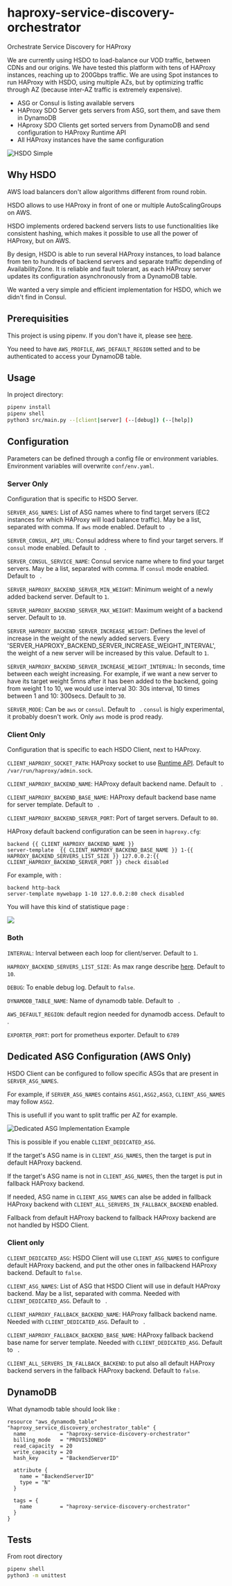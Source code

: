 # haproxy-service-discovery-orchestrator
Orchestrate Service Discovery for HAProxy

We are currently using HSDO to load-balance our VOD traffic, between CDNs and our origins.
We have tested this platform with tens of HAProxy instances, reaching up to 200Gbps traffic.
We are using Spot instances to run HAProxy with HSDO, using multiple AZs, but by optimizing traffic through AZ (because inter-AZ traffic is extremely expensive).

- ASG or Consul is listing available servers
- HAProxy SDO Server gets servers from ASG, sort them, and save them in DynamoDB
- HAproxy SDO Clients get sorted servers from DynamoDB and send configuration to HAProxy Runtime API
- All HAProxy instances have the same configuration

![HSDO Simple](doc/hsdo-simple.png)

## Why HSDO

AWS load balancers don't allow algorithms different from round robin.

HSDO allows to use HAProxy in front of one or multiple AutoScalingGroups on AWS.

HSDO implements ordered backend servers lists to use functionalities like consistent hashing, which makes it possible to use all the power of HAProxy, but on AWS.

By design, HSDO is able to run several HAProxy instances, to load balance from ten to hundreds of backend servers and separate traffic depending of AvailabilityZone.
It is reliable and fault tolerant, as each HAProxy server updates its configuration asynchronously from a DynamoDB table.

We wanted a very simple and efficient implementation for HSDO, which we didn't find in Consul.

## Prerequisities

This project is using pipenv. If you don't have it, please see [here](https://github.com/pypa/pipenv#installation).

You need to have `AWS_PROFILE`, `AWS_DEFAULT_REGION` setted and to be authenticated to access your DynamoDB table.

## Usage

In project directory:

```sh
pipenv install
pipenv shell
python3 src/main.py --[client|server] (--[debug]) (--[help])
```

## Configuration

Parameters can be defined through a config file or environment variables.
Environment variables will overwrite `conf/env.yaml`.

### Server Only

Configuration that is specific to HSDO Server.

`SERVER_ASG_NAMES`: List of ASG names where to find target servers (EC2 instances for which HAProxy will load balance traffic). May be a list, separated with comma. If `aws` mode enabled. Default to ` `.

`SERVER_CONSUL_API_URL`: Consul address where to find your target servers. If `consul` mode enabled. Default to ` `.

`SERVER_CONSUL_SERVICE_NAME`: Consul service name where to find your target servers. May be a list, separated with comma. If `consul` mode enabled. Default to ` `.

`SERVER_HAPROXY_BACKEND_SERVER_MIN_WEIGHT`: Minimum weight of a newly added backend server. Default to `1`.

`SERVER_HAPROXY_BACKEND_SERVER_MAX_WEIGHT`: Maximum weight of a backend server. Default to `10`.

`SERVER_HAPROXY_BACKEND_SERVER_INCREASE_WEIGHT`: Defines the level of increase in the weight of the newly added servers. Every 'SERVER_HAPROXY_BACKEND_SERVER_INCREASE_WEIGHT_INTERVAL', the weight of a new server will be increased by this value. Default to `1`.

`SERVER_HAPROXY_BACKEND_SERVER_INCREASE_WEIGHT_INTERVAL`: In seconds, time between each weight increasing. For example, if we want a new server to have its target weight 5mns after it has been added to the backend, going from weight 1 to 10, we would use interval 30: 30s interval, 10 times between 1 and 10: 300secs. Default to `30`.

`SERVER_MODE`: Can be `aws` or `consul`. Default to ` `. `consul` is higly experimental, it probably doesn't work. Only `aws` mode is prod ready.

### Client Only

Configuration that is specific to each HSDO Client, next to HAProxy.

`CLIENT_HAPROXY_SOCKET_PATH`: HAProxy socket to use [Runtime API](https://cbonte.github.io/haproxy-dconv/2.0/management.html#9.3). Default to `/var/run/haproxy/admin.sock`.

`CLIENT_HAPROXY_BACKEND_NAME`: HAProxy default backend name. Default to ` `.

`CLIENT_HAPROXY_BACKEND_BASE_NAME`: HAProxy default backend base name for server template. Default to ` `.

`CLIENT_HAPROXY_BACKEND_SERVER_PORT`: Port of target servers. Default to `80`.

HAProxy default backend configuration can be seen in `haproxy.cfg`:
```
backend {{ CLIENT_HAPROXY_BACKEND_NAME }}
server-template  {{ CLIENT_HAPROXY_BACKEND_BASE_NAME }} 1-{{ HAPROXY_BACKEND_SERVERS_LIST_SIZE }} 127.0.0.2:{{ CLIENT_HAPROXY_BACKEND_SERVER_PORT }} check disabled
```

For example, with :
```
backend http-back
server-template mywebapp 1-10 127.0.0.2:80 check disabled
```
You will have this kind of statistique page : 

![](doc/backend-servers-list.png)

### Both

`INTERVAL`: Interval between each loop for client/server. Default to `1`.

`HAPROXY_BACKEND_SERVERS_LIST_SIZE`: As max range describe [here](https://cbonte.github.io/haproxy-dconv/2.0/configuration.html#4-server-template). Default to `10`.

`DEBUG`: To enable debug log. Default to `false`.

`DYNAMODB_TABLE_NAME`: Name of dynamodb table. Default to ` `.

`AWS_DEFAULT_REGION`: default region needed for dynamodb access. Default to ` `.

`EXPORTER_PORT`: port for prometheus exporter. Default to `6789`

## Dedicated ASG Configuration (AWS Only)

HSDO Client can be configured to follow specific ASGs that are present in `SERVER_ASG_NAMES`.

For example, if `SERVER_ASG_NAMES` contains `ASG1,ASG2,ASG3`, `CLIENT_ASG_NAMES` may follow `ASG2`. 

This is usefull if you want to split traffic per AZ for example.

![Dedicated ASG Implementation Example](doc/HSDO_AZ_Limiter.png)

This is possible if you enable `CLIENT_DEDICATED_ASG`.

If the target's ASG name is in `CLIENT_ASG_NAMES`, then the target is put in default HAProxy backend.

If the target's ASG name is not in `CLIENT_ASG_NAMES`, then the target is put in fallback HAProxy backend.

If needed, ASG name in `CLIENT_ASG_NAMES` can alse be added in fallback HAProxy backend with `CLIENT_ALL_SERVERS_IN_FALLBACK_BACKEND` enabled.

Fallback from default HAProxy backend to fallback HAProxy backend are not handled by HSDO Client.

### Client only

`CLIENT_DEDICATED_ASG`: HSDO Client will use `CLIENT_ASG_NAMES` to configure default HAProxy backend, and put the other ones in fallbackend HAProxy backend. Default to `false`.

`CLIENT_ASG_NAMES`: List of ASG that HSDO Client will use in default HAProxy backend. May be a list, separated with comma. Needed with `CLIENT_DEDICATED_ASG`. Default to ` `.

`CLIENT_HAPROXY_FALLBACK_BACKEND_NAME`: HAProxy fallback backend name. Needed with `CLIENT_DEDICATED_ASG`. Default to ` `.

`CLIENT_HAPROXY_FALLBACK_BACKEND_BASE_NAME`: HAProxy fallback backend base name for server template. Needed with `CLIENT_DEDICATED_ASG`. Default to ` `.

`CLIENT_ALL_SERVERS_IN_FALLBACK_BACKEND`: to put also all default HAProxy backend servers in the fallback HAProxy backend. Default to `false`.

## DynamoDB

What dynamodb table should look like :

```
resource "aws_dynamodb_table" "haproxy_service_discovery_orchestrator_table" {
  name           = "haproxy-service-discovery-orchestrator"
  billing_mode   = "PROVISIONED"
  read_capacity  = 20
  write_capacity = 20
  hash_key       = "BackendServerID"

  attribute {
    name = "BackendServerID"
    type = "N"
  }

  tags = {
    name         = "haproxy-service-discovery-orchestrator"
  }
}
```

## Tests

From root directory

```sh
pipenv shell
python3 -m unittest
```
